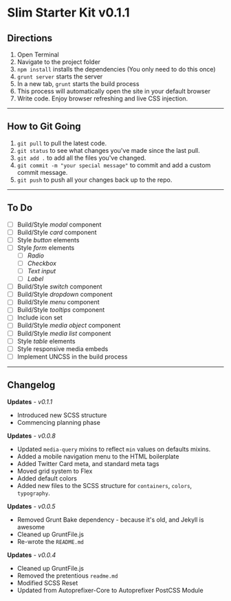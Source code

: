 # Slim Starter Kit v0.1.1


## Directions  

1. Open Terminal  
2. Navigate to the project folder  
3. `npm install` installs the dependencies (You only need to do this once)  
4. `grunt server` starts the server  
5. In a new tab, `grunt` starts the build process  
6. This process will automatically open the site in your default browser  
7. Write code. Enjoy browser refreshing and live CSS injection.   

----

## How to Git Going

1. `git pull` to pull the latest code.
2. `git status` to see what changes you've made since the last pull.
3. `git add .` to add all the files you've changed.
4. `git commit -m "your special message"` to commit and add a custom commit message.
5. `git push` to push all your changes back up to the repo.

----

## To Do
- [ ] Build/Style *modal* component
- [ ] Build/Style *card* component
- [ ] Style *button* elements
- [ ] Style *form* elements
    - [ ] *Radio*
    - [ ] *Checkbox*
    - [ ] *Text input*
    - [ ] *Label*
- [ ] Build/Style *switch* component
- [ ] Build/Style *dropdown* component
- [ ] Build/Style *menu* component
- [ ] Build/Style *tooltips* component
- [ ] Include icon set
- [ ] Build/Style *media object* component
- [ ] Build/Style *media list* component
- [ ] Style *table* elements
- [ ] Style responsive media embeds
- [ ] Implement UNCSS in the build process

-----

## Changelog

__Updates__ - *v0.1.1*
- Introduced new SCSS structure
- Commencing planning phase

__Updates__ - *v0.0.8*
- Updated `media-query` mixins to reflect `min` values on defaults mixins.
- Added a mobile navigation menu to the HTML boilerplate
- Added Twitter Card meta, and standard meta tags
- Moved grid system to Flex
- Added default colors
- Added new files to the SCSS structure for `containers`, `colors`, `typography`.

__Updates__ - *v0.0.5*
- Removed Grunt Bake dependency - because it's old, and Jekyll is awesome
- Cleaned up GruntFile.js
- Re-wrote the `README.md`

__Updates__ - *v0.0.4*
- Cleaned up GruntFile.js
- Removed the pretentious `readme.md`
- Modified SCSS Reset
- Updated from Autoprefixer-Core to Autoprefixer PostCSS Module